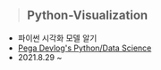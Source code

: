 > ## Python-Visualization

- 파이썬 시각화 모델 알기
- [Pega Devlog's Python/Data Science](https://jehyunlee.github.io/categories/Python/Data-Science/)
- 2021.8.29 ~
